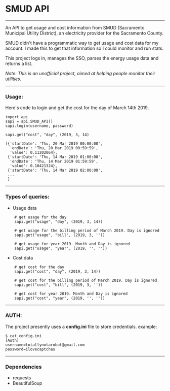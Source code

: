 # SMUD API
---

An API to get usage and cost information from SMUD (Sacramento Municipal Utility District), an electricity provider for the Sacramento County.

SMUD didn't have a programmatic way to get usage and cost data for my account. I made this to get that information so I could monitor and run stats.

This project logs in, manages the SSO, parses the energy usage data and returns a list.


*Note: This is an unofficial project, aimed at helping people monitor their utilities.*

---
### Usage:

Here's code to login and get the cost for the day of March 14th 2019.

```
import api
sapi = api.SMUD_API()
sapi.login(username, password)

sapi.get("cost", "day", (2019, 3, 14)

[{'startDate': 'Thu, 20 Mar 2019 00:00:00',
  'endDate': 'Thu, 20 Mar 2019 00:59:59',
  'value': 0.11202064},
 {'startDate': 'Thu, 14 Mar 2019 01:00:00',
  'endDate': 'Thu, 14 Mar 2019 01:59:59',
  'value': 0.10421324},
 {'startDate': 'Thu, 14 Mar 2019 02:00:00',
 ...
 ]

```
---

### Types of queries:
* Usage data 
```
    # get usage for the day
    sapi.get("usage", "day", (2019, 3, 14))
    
    # get usage for the billing period of March 2019. Day is ignored
    sapi.get("usage", "bill", (2019, 3, ''))
    
    # get usage for year 2019. Month and Day is ignored
    sapi.get("usage", "year", (2019, '', ''))
```

* Cost data 
```
    # get cost for the day
    sapi.get("cost", "day", (2019, 3, 14))
    
    # get cost for the billing period of March 2019. Day is ignored
    sapi.get("cost", "bill", (2019, 3, ''))
    
    # get cost for year 2019. Month and Day is ignored
    sapi.get("cost", "year", (2019, '', ''))
```
---

### AUTH:
The project presently uses a __config.ini__ file to store credentials.
example:
```
$ cat config.ini
[Auth]
username=totallynotarobot@gmail.com
password=ilovecaptchas
```
---

### Dependencies
* requests
* BeautifulSoup

